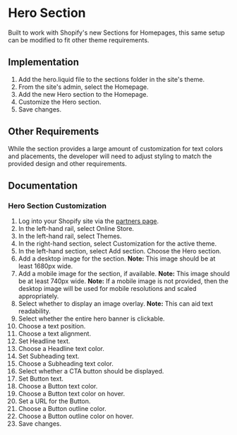 # Hero Section
Built to work with Shopify's new Sections for Homepages, this same setup can be modified to fit other theme requirements.

## Implementation
1. Add the hero.liquid file to the sections folder in the site's theme. 
2. From the site's admin, select the Homepage.
3. Add the new Hero section to the Homepage.
4. Customize the Hero section.
5. Save changes.

## Other Requirements
While the section provides a large amount of customization for text colors and placements, the developer will need to adjust styling to match the provided design and other requirements.

## Documentation
### Hero Section Customization
1. Log into your Shopify site via the [partners page](https://partners.shopify.com/).
2. In the left-hand rail, select Online Store.
3. In the left-hand rail, select Themes.
4. In the right-hand section, select Customization for the active theme.
5. In the left-hand section, select Add section. Choose the Hero section.
6. Add a desktop image for the section.
__Note:__ This image should be at least 1680px wide.
7. Add a mobile image for the section, if available.
__Note:__ This image should be at least 740px wide.
__Note:__ If a mobile image is not provided, then the desktop image will be used for mobile resolutions and scaled appropriately.
6. Select whether to display an image overlay.
__Note:__ This can aid text readability.
7. Select whether the entire hero banner is clickable.
8. Choose a text position.
9. Choose a text alignment.
10. Set Headline text.
11. Choose a Headline text color.
12. Set Subheading text.
13. Choose a Subheading text color.
14. Select whether a CTA button should be displayed.
15. Set Button text.
16. Choose a Button text color.
17. Choose a Button text color on hover.
18. Set a URL for the Button.
19. Choose a Button outline color.
20. Choose a Button outline color on hover.
21. Save changes.
